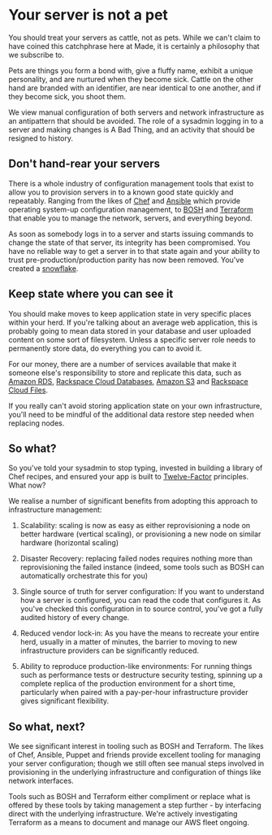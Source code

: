 Your server is not a pet
========================

You should treat your servers as cattle, not as pets. While we can't claim to have coined this catchphrase here at Made, it is certainly a philosophy that we subscribe to.

Pets are things you form a bond with, give a fluffy name, exhibit a unique personality, and are nurtured when they become sick. Cattle on the other hand are branded with an identifier, are near identical to one another, and if they become sick, you shoot them.

We view manual configuration of both servers and network infrastructure as an antipattern that should be avoided. The role of a sysadmin logging in to a server and making changes is A Bad Thing, and an activity that should be resigned to history.


Don't hand-rear your servers
----------------------------

There is a whole industry of configuration management tools that exist to allow you to provision servers in to a known good state quickly and repeatably. Ranging from the likes of [Chef](https://www.chef.io/) and [Ansible](http://www.ansible.com/home) which provide operating system-up configuration management, to [BOSH](https://github.com/cloudfoundry/bosh) and [Terraform](https://www.terraform.io/) that enable you to manage the network, servers, and everything beyond.

As soon as somebody logs in to a server and starts issuing commands to change the state of that server, its integrity has been compromised. You have no reliable way to get a server in to that state again and your ability to trust pre-production/production parity has now been removed. You've created a [snowflake](http://martinfowler.com/bliki/SnowflakeServer.html). 


Keep state where you can see it
-------------------------------

You should make moves to keep application state in very specific places within your herd. If you're talking about an average web application, this is probably going to mean data stored in your database and user uploaded content on some sort of filesystem. Unless a specific server role needs to permanently store data, do everything you can to avoid it.

For our money, there are a number of services available that make it someone else's responsibility to store and replicate this data, such as [Amazon RDS](http://aws.amazon.com/rds/), [Rackspace Cloud Databases](http://www.rackspace.co.uk/cloud/databases), [Amazon S3](http://aws.amazon.com/s3/) and [Rackspace Cloud Files](http://www.rackspace.co.uk/cloud/files).

If you really can't avoid storing application state on your own infrastructure, you'll need to be mindful of the additional data restore step needed when replacing nodes.


So what?
--------

So you've told your sysadmin to stop typing, invested in building a library of Chef recipes, and ensured your app is built to [Twelve-Factor](http://12factor.net/) principles. What now? 

We realise a number of significant benefits from adopting this approach to infrastructure management:

1. Scalability: scaling is now as easy as either reprovisioning a node on better hardware (vertical scaling), or provisioning a new node on similar hardware (horizontal scaling)

2. Disaster Recovery: replacing failed nodes requires nothing more than reprovisioning the failed instance (indeed, some tools such as BOSH can automatically orchestrate this for you)

3. Single source of truth for server configuration: If you want to understand how a server is configured, you can read the code that configures it. As you've checked this configuration in to source control, you've got a fully audited history of every change.

4. Reduced vendor lock-in: As you have the means to recreate your entire herd, usually in a matter of minutes, the barrier to moving to new infrastructure providers can be significantly reduced.

5. Ability to reproduce production-like environments: For running things such as performance tests or destructure security testing, spinning up a complete replica of the production environment for a short time, particularly when paired with a pay-per-hour infrastructure provider gives significant flexibility.


So what, next?
--------------

We see significant interest in tooling such as BOSH and Terraform. The likes of Chef, Ansible, Puppet and friends provide excellent tooling for managing your server configuration; though we still often see manual steps involved in provisioning in the underlying infrastructure and configuration of things like network interfaces.

Tools such as BOSH and Terraform either compliment or replace what is offered by these tools by taking management a step further - by interfacing direct with the underlying infrastructure. We're actively investigating Terraform as a means to document and manage our AWS fleet ongoing.
